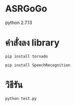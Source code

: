 # ASRGoGo
python 2.7.13

# คำสั่งลง library

`pip install tornado`

`pip install SpeechRecognition`


# วิธีรัน
`python test.py`
